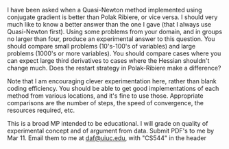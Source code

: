 I have been asked when a Quasi-Newton method implemented using conjugate gradient is better than Polak Ribiere, or vice versa. I should very much like to know a better answer than the one I gave (that I always use Quasi-Newton first). Using some problems from your domain, and in groups no larger than four, produce an experimental answer to this question. You should compare small problems (10's-100's of variables) and large problems (1000's or more variables). You should compare cases where you can expect large third derivatives to cases where the Hessian shouldn't change much. Does the restart strategy in Polak-Ribiere make a difference?

Note that I am encouraging clever experimentation here, rather than blank coding efficiency. You should be able to get good implementations of each method from various locations, and it's fine to use those. Appropriate comparisons are the number of steps, the speed of convergence, the resources required, etc.

This is a broad MP intended to be educational. I will grade on quality of experimental concept and of argument from data. Submit PDF's to me by Mar 11. Email them to me at daf@uiuc.edu, with "CS544" in the header